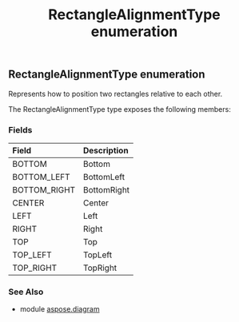 ﻿---
title: RectangleAlignmentType enumeration
second_title: Aspose.Diagram for Python via .NET API References
description: 
type: docs
weight: 3370
url: /python-net/aspose.diagram/rectanglealignmenttype/
is_root: false
---

## RectangleAlignmentType enumeration

Represents how to position two rectangles relative to each other.



The RectangleAlignmentType type exposes the following members:

### Fields
| Field | Description |
| :- | :- |
| BOTTOM | Bottom |
| BOTTOM_LEFT | BottomLeft |
| BOTTOM_RIGHT | BottomRight |
| CENTER | Center |
| LEFT | Left |
| RIGHT | Right |
| TOP | Top |
| TOP_LEFT | TopLeft |
| TOP_RIGHT | TopRight |


### See Also

* module [aspose.diagram](../)
